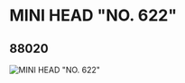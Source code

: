 # MINI HEAD "NO. 622"
## 88020
![MINI HEAD "NO. 622"](https://lc-www-live-s.legocdn.com/media/bricks/5/2/4565286.jpg)